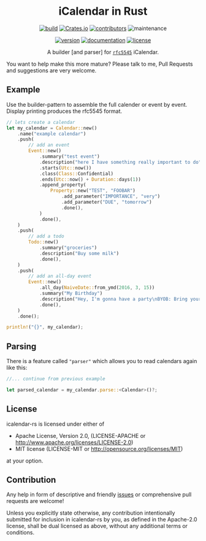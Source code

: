 <div align="center">

# iCalendar in Rust

[![build](https://img.shields.io/github/actions/workflow/status/hoodie/icalendar-rs/ci.yml?branch=main)](https://github.com/hoodie/notify-rust/actions?query=workflow%3A"Continuous+Integration")
[![Crates.io](https://img.shields.io/crates/d/icalendar)](https://crates.io/crates/icalendar)
[![contributors](https://img.shields.io/github/contributors/hoodie/icalendar-rs)](https://github.com/hoodie/icalendar-rs/graphs/contributors)
![maintenance](https://img.shields.io/maintenance/yes/2023)

[![version](https://img.shields.io/crates/v/icalendar)](https://crates.io/crates/icalendar/)
[![documentation](https://img.shields.io/badge/docs-latest-blue.svg)](https://docs.rs/icalendar/)
[![license](https://img.shields.io/crates/l/icalendar.svg?style=flat)](https://crates.io/crates/icalendar/)

A builder [and parser] for [`rfc5545`](http://tools.ietf.org/html/rfc5545) iCalendar.
</div>


You want to help make this more mature? Please talk to me, Pull Requests and suggestions are very welcome.

## Example

Use the builder-pattern to assemble the full calender or event by event.
Display printing produces the rfc5545 format.

```rust
// lets create a calendar
let my_calendar = Calendar::new()
    .name("example calendar")
    .push(
        // add an event
        Event::new()
            .summary("test event")
            .description("here I have something really important to do")
            .starts(Utc::now())
            .class(Class::Confidential)
            .ends(Utc::now() + Duration::days(1))
            .append_property(
                Property::new("TEST", "FOOBAR")
                    .add_parameter("IMPORTANCE", "very")
                    .add_parameter("DUE", "tomorrow")
                    .done(),
            )
            .done(),
    )
    .push(
        // add a todo
        Todo::new()
            .summary("groceries")
            .description("Buy some milk")
            .done(),
    )
    .push(
        // add an all-day event
        Event::new()
            .all_day(NaiveDate::from_ymd(2016, 3, 15))
            .summary("My Birthday")
            .description("Hey, I'm gonna have a party\nBYOB: Bring your own beer.\nHendrik")
            .done(),
    )
    .done();

println!("{}", my_calendar);

```

## Parsing
There is a feature called `"parser"` which allows you to read calendars again like this:

```rust
//... continue from previous example

let parsed_calendar = my_calendar.parse::<Calendar>()?;
```

## License

icalendar-rs is licensed under either of

* Apache License, Version 2.0, (LICENSE-APACHE or http://www.apache.org/licenses/LICENSE-2.0)
* MIT license (LICENSE-MIT or http://opensource.org/licenses/MIT)

at your option.

## Contribution

Any help in form of descriptive and friendly [issues](https://github.com/hoodie/icalendar-rs/issues) or comprehensive pull requests are welcome! 

Unless you explicitly state otherwise, any contribution intentionally submitted for inclusion in icalendar-rs by you, as defined in the Apache-2.0 license, shall be dual licensed as above, without any additional terms or conditions.
